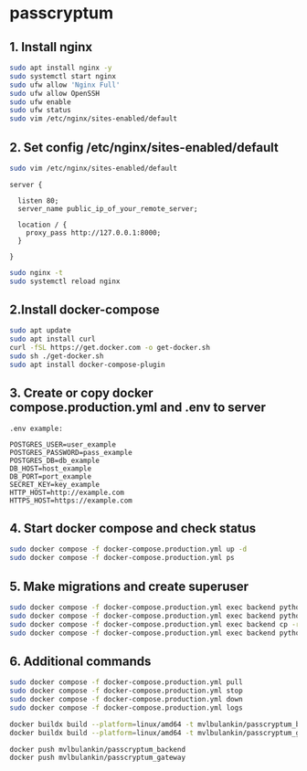 # passcryptum

## 1. Install nginx

```bash
sudo apt install nginx -y
sudo systemctl start nginx
sudo ufw allow 'Nginx Full'
sudo ufw allow OpenSSH
sudo ufw enable
sudo ufw status
sudo vim /etc/nginx/sites-enabled/default
```

## 2. Set config /etc/nginx/sites-enabled/default

```bash
sudo vim /etc/nginx/sites-enabled/default
```

```text
server {

  listen 80;
  server_name public_ip_of_your_remote_server;

  location / {
    proxy_pass http://127.0.0.1:8000;
  }

}
```

```bash
sudo nginx -t
sudo systemctl reload nginx
```

## 2.Install docker-compose

```bash
sudo apt update
sudo apt install curl
curl -fSL https://get.docker.com -o get-docker.sh
sudo sh ./get-docker.sh
sudo apt install docker-compose-plugin
```

## 3. Create or copy docker compose.production.yml and .env to server

```text
.env example:

POSTGRES_USER=user_example
POSTGRES_PASSWORD=pass_example
POSTGRES_DB=db_example
DB_HOST=host_example
DB_PORT=port_example
SECRET_KEY=key_example
HTTP_HOST=http://example.com
HTTPS_HOST=https://example.com
```

## 4. Start docker compose and check status

```bash
sudo docker compose -f docker-compose.production.yml up -d
sudo docker compose -f docker-compose.production.yml ps
```

## 5. Make migrations and create superuser

```bash
sudo docker compose -f docker-compose.production.yml exec backend python manage.py migrate
sudo docker compose -f docker-compose.production.yml exec backend python manage.py collectstatic
sudo docker compose -f docker-compose.production.yml exec backend cp -r /app/collected_static/. /backend_static/static/
sudo docker compose -f docker-compose.production.yml exec backend python manage.py createsuperuser --email admin@example.com --username admin
```

## 6. Additional commands

```bash
sudo docker compose -f docker-compose.production.yml pull
sudo docker compose -f docker-compose.production.yml stop
sudo docker compose -f docker-compose.production.yml down
sudo docker compose -f docker-compose.production.yml logs
```


```bash
docker buildx build --platform=linux/amd64 -t mvlbulankin/passcryptum_backend .
docker buildx build --platform=linux/amd64 -t mvlbulankin/passcryptum_gateway .
```

```bash
docker push mvlbulankin/passcryptum_backend
docker push mvlbulankin/passcryptum_gateway
```
